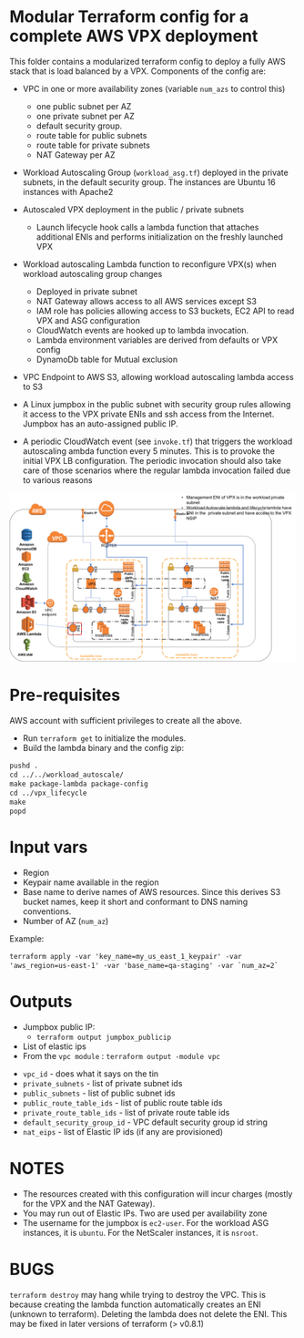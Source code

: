 # Modular Terraform config for a complete AWS VPX deployment
This folder contains a modularized terraform config to deploy a fully AWS stack that is load balanced by a VPX.
Components of the config are:

* VPC in one or more availability zones (variable `num_azs` to control this)
    - one public subnet per AZ
    - one private subnet  per AZ
    - default security group. 
    - route table for public subnets
    - route table for private subnets
    - NAT Gateway per AZ

* Workload Autoscaling Group (`workload_asg.tf`) deployed in the private subnets, in the default security group. The instances are Ubuntu 16 instances with Apache2
* Autoscaled VPX deployment in the public / private subnets 
    - Launch lifecycle hook calls a lambda function that attaches additional ENIs and performs initialization on the freshly launched VPX
* Workload autoscaling Lambda function to reconfigure  VPX(s) when workload autoscaling group changes
	- Deployed in private subnet 
	- NAT Gateway allows access to all AWS services except S3
	- IAM role has policies allowing access to S3 buckets, EC2 API to read VPX and ASG configuration
	- CloudWatch events are hooked up to lambda invocation.
	- Lambda environment variables are derived from defaults or VPX config
	- DynamoDb table for Mutual exclusion
* VPC Endpoint to AWS S3, allowing workload autoscaling lambda access to S3
* A Linux jumpbox in the public subnet with security group rules allowing it access to the VPX private ENIs and ssh access from the Internet. Jumpbox has an auto-assigned public IP.
* A periodic CloudWatch event (see `invoke.tf`) that triggers the workload autoscaling ambda function every 5 minutes. This is to provoke the initial VPX LB configuration.  The periodic invocation should also take care of those scenarios where the regular lambda invocation failed due to various reasons 

<img src="../../docs/vpx_autoscale.png" width="720"/>

# Pre-requisites
AWS account with sufficient privileges to create all the above. 
* Run `terraform get` to initialize the modules.
* Build the lambda binary and the config zip:


```
pushd .
cd ../../workload_autoscale/
make package-lambda package-config
cd ../vpx_lifecycle
make
popd

```

# Input vars
* Region
* Keypair name available in the region 
* Base name to derive names of AWS resources. Since this derives S3 bucket names, keep it short and conformant to DNS naming conventions.
* Number of AZ (`num_az`)

Example:
```
terraform apply -var 'key_name=my_us_east_1_keypair' -var 'aws_region=us-east-1' -var 'base_name=qa-staging' -var `num_az=2`
```

# Outputs
* Jumpbox public IP:
  - `terraform output jumpbox_publicip`
* List of elastic ips
* From the `vpc module` : `terraform output -module vpc`
 - `vpc_id` - does what it says on the tin
 - `private_subnets` - list of private subnet ids
 - `public_subnets` - list of public subnet ids
 - `public_route_table_ids` - list of public route table ids
 - `private_route_table_ids` - list of private route table ids
 - `default_security_group_id` - VPC default security group id string
 - `nat_eips` - list of Elastic IP ids (if any are provisioned)


# NOTES
* The resources created with this configuration will incur charges (mostly for the VPX and the NAT Gateway). 
* You may run out of Elastic IPs. Two are used per availability zone
* The username for the jumpbox is `ec2-user`. For the workload ASG instances, it is `ubuntu`. For the NetScaler instances, it is `nsroot`.

# BUGS
`terraform destroy` may hang while trying to destroy the VPC. This is because creating the lambda function automatically creates an ENI (unknown to terraform). Deleting the lambda does not delete the ENI. This may be fixed in later versions of terraform (> v0.8.1)
